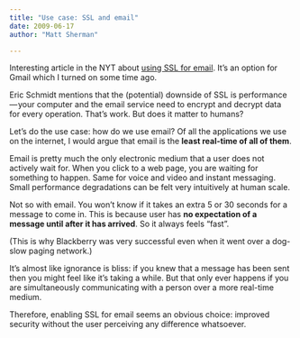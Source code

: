```yaml
---
title: "Use case: SSL and email"
date: 2009-06-17
author: "Matt Sherman"

---
```


Interesting article in the NYT about [using SSL for email](http://bits.blogs.nytimes.com/2009/06/16/gmail-to-get-more-protection-from-snoops/). It’s an option for Gmail which I turned on some time ago.

Eric Schmidt mentions that the (potential) downside of SSL is performance — your computer and the email service need to encrypt and decrypt data for every operation. That’s work. But does it matter to humans?

Let’s do the use case: how do we use email? Of all the applications we use on the internet, I would argue that email is the **least real-time of all of them**.

Email is pretty much the only electronic medium that a user does not actively wait for. When you click to a web page, you are waiting for something to happen. Same for voice and video and instant messaging. Small performance degradations can be felt very intuitively at human scale.

Not so with email. You won’t know if it takes an extra 5 or 30 seconds for a message to come in. This is because user has **no expectation of a message until after it has arrived**. So it always feels “fast”.

(This is why Blackberry was very successful even when it went over a dog-slow paging network.)

It’s almost like ignorance is bliss: if you knew that a message has been sent then you might feel like it’s taking a while. But that only ever happens if you are simultaneously communicating with a person over a more real-time medium.

Therefore, enabling SSL for email seems an obvious choice: improved security without the user perceiving any difference whatsoever.
